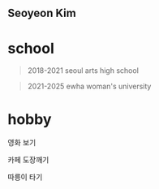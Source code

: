 Seoyeon Kim
---------
school
=========
> 2018-2021 seoul arts high school 

>  2021-2025 ewha woman's university

hobby
=========
영화 보기

카페 도장깨기

따릉이 타기
